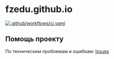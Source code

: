 ---
---
# fzedu.github.io

[![.github/workflows/ci.yaml](https://github.com/fzedu/fzedu.github.io/actions/workflows/ci.yaml/badge.svg?branch=master)](https://github.com/fzedu/fzedu.github.io/actions/workflows/ci.yaml)

## Помощь проекту

По техническим проблемам и ошибкам: [Issues](https://github.com/fzedu/fzedu.github.io/issues)
